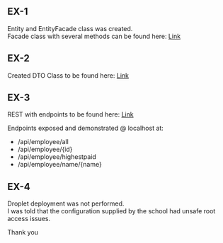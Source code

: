 ## EX-1

Entity and EntityFacade class was created.  
Facade class with several methods can be found here: [Link](https://github.com/MivleDK/3semFlow1Week1/tree/master/Week1Day4/src/main/java/facades)  
  
## EX-2
Created DTO Class to be found here: [Link](https://github.com/MivleDK/3semFlow1Week1/tree/master/Week1Day4/src/main/java/dto)  
  
## EX-3

REST with endpoints to be found here: [Link](https://github.com/MivleDK/3semFlow1Week1/tree/master/Week1Day4/src/main/java/rest)  
  
Endpoints exposed and demonstrated @ localhost at:
- /api/employee/all
- /api/employee/{id}
- /api/employee/highestpaid
- /api/employee/name/{name}

## EX-4

Droplet deployment was not performed.  
I was told that the configuration supplied by the school had unsafe root access issues.  
  
Thank you

